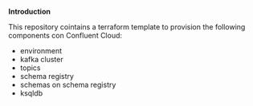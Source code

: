**Introduction**

This repository cointains a terraform template to provision the following components con Confluent Cloud:
* environment
* kafka cluster
* topics
* schema registry
* schemas on schema registry
* ksqldb